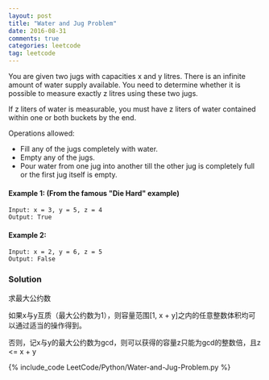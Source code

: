 ```yaml
---
layout: post
title: "Water and Jug Problem"
date: 2016-08-31
comments: true
categories: leetcode
tag: leetcode
---
```




You are given two jugs with capacities x and y litres. There is an infinite amount of water supply available. You need to determine whether it is possible to measure exactly z litres using these two jugs.

If z liters of water is measurable, you must have z liters of water contained within one or both buckets by the end.

Operations allowed:

* Fill any of the jugs completely with water.
* Empty any of the jugs.
* Pour water from one jug into another till the other jug is completely full or the first jug itself is empty.

#### Example 1: (From the famous "Die Hard" example)

```
Input: x = 3, y = 5, z = 4
Output: True
```

#### Example 2:

```
Input: x = 2, y = 6, z = 5
Output: False
```

<!--more-->
### Solution
求最大公约数

如果x与y互质（最大公约数为1），则容量范围[1, x + y]之内的任意整数体积均可以通过适当的操作得到。

否则，记x与y的最大公约数为gcd，则可以获得的容量z只能为gcd的整数倍，且z <= x + y

{% include_code LeetCode/Python/Water-and-Jug-Problem.py %}
